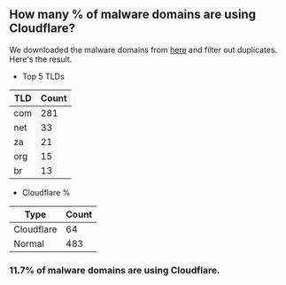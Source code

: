 ## How many % of malware domains are using Cloudflare?


We downloaded the malware domains from [here](https://urlhaus.abuse.ch) and filter out duplicates.
Here's the result.


[//]: # (start replacement)


- Top 5 TLDs

| TLD | Count |
| --- | --- |
| com | 281 |
| net | 33 |
| za | 21 |
| org | 15 |
| br | 13 |


- Cloudflare %

| Type | Count |
| --- | --- |
| Cloudflare | 64 |
| Normal | 483 |


### 11.7% of malware domains are using Cloudflare.